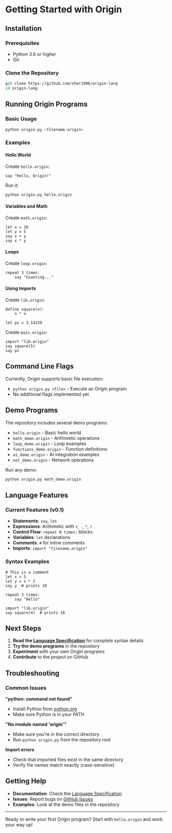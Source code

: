 # Getting Started with Origin

## Installation

### Prerequisites
- Python 3.6 or higher
- Git

### Clone the Repository
```bash
git clone https://github.com/sher1996/origin-lang
cd origin-lang
```

## Running Origin Programs

### Basic Usage
```bash
python origin.py <filename.origin>
```

### Examples

#### Hello World
Create `hello.origin`:
```origin
say "Hello, Origin!"
```

Run it:
```bash
python origin.py hello.origin
```

#### Variables and Math
Create `math.origin`:
```origin
let x = 10
let y = 5
say x + y
say x * y
```

#### Loops
Create `loop.origin`:
```origin
repeat 3 times:
    say "Counting..."
```

#### Using Imports
Create `lib.origin`:
```origin
define square(n):
    n * n

let pi = 3.14159
```

Create `main.origin`:
```origin
import "lib.origin"
say square(5)
say pi
```

## Command Line Flags

Currently, Origin supports basic file execution:
- `python origin.py <file>` - Execute an Origin program
- No additional flags implemented yet

## Demo Programs

The repository includes several demo programs:

- `hello.origin` - Basic hello world
- `math_demo.origin` - Arithmetic operations
- `loop_demo.origin` - Loop examples
- `functions_demo.origin` - Function definitions
- `ai_demo.origin` - AI integration examples
- `net_demo.origin` - Network operations

Run any demo:
```bash
python origin.py math_demo.origin
```

## Language Features

### Current Features (v0.1)
- **Statements**: `say`, `let`
- **Expressions**: Arithmetic with `+`, `-`, `*`, `/`
- **Control Flow**: `repeat N times:` blocks
- **Variables**: `let` declarations
- **Comments**: `#` for inline comments
- **Imports**: `import "filename.origin"`

### Syntax Examples

```origin
# This is a comment
let x = 5
let y = x * 2
say y  # prints 10

repeat 3 times:
    say "Hello"

import "lib.origin"
say square(4)  # prints 16
```

## Next Steps

1. **Read the [Language Specification](language.md)** for complete syntax details
2. **Try the demo programs** in the repository
3. **Experiment** with your own Origin programs
4. **Contribute** to the project on GitHub

## Troubleshooting

### Common Issues

**"python: command not found"**
- Install Python from [python.org](https://python.org)
- Make sure Python is in your PATH

**"No module named 'origin'"**
- Make sure you're in the correct directory
- Run `python origin.py` from the repository root

**Import errors**
- Check that imported files exist in the same directory
- Verify file names match exactly (case-sensitive)

## Getting Help

- **Documentation**: Check the [Language Specification](language.md)
- **Issues**: Report bugs on [GitHub Issues](https://github.com/sher1996/origin-lang/issues)
- **Examples**: Look at the demo files in the repository

---

Ready to write your first Origin program? Start with `hello.origin` and work your way up! 